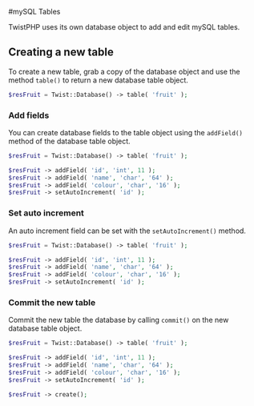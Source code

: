 #mySQL Tables

TwistPHP uses its own database object to add and edit mySQL tables.



## Creating a new table

To create a new table, grab a copy of the database object and use the method `table()` to return a new database table object.

```php
$resFruit = Twist::Database() -> table( 'fruit' );
```

### Add fields

You can create database fields to the table object using the `addField()` method of the database table object.

```php
$resFruit = Twist::Database() -> table( 'fruit' );

$resFruit -> addField( 'id', 'int', 11 );
$resFruit -> addField( 'name', 'char', '64' );
$resFruit -> addField( 'colour', 'char', '16' );
$resFruit -> setAutoIncrement( 'id' );
```

### Set auto increment

An auto increment field can be set with the `setAutoIncrement()` method.

```php
$resFruit = Twist::Database() -> table( 'fruit' );

$resFruit -> addField( 'id', 'int', 11 );
$resFruit -> addField( 'name', 'char', '64' );
$resFruit -> addField( 'colour', 'char', '16' );
$resFruit -> setAutoIncrement( 'id' );
```

### Commit the new table

Commit the new table the database by calling `commit()` on the new database table object.

```php
$resFruit = Twist::Database() -> table( 'fruit' );

$resFruit -> addField( 'id', 'int', 11 );
$resFruit -> addField( 'name', 'char', '64' );
$resFruit -> addField( 'colour', 'char', '16' );
$resFruit -> setAutoIncrement( 'id' );

$resFruit -> create();
```